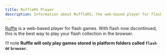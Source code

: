 ```yaml
---
title: RuffleRS Player
description: Information about RuffleRS, the web-based player for flash games
---
```

[Ruffle](https://ruffle.rs/) is a web-based player for flash games. With flash now dscontinued, this is the best way to play your flash collection in the browser.

!!! note
    **Ruffle will only play games stored in platform folders called `flash` or `browser`.**
